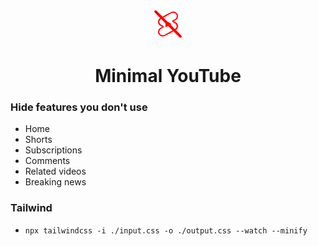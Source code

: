 <p align="center">
  <img src="images/icon-48.png" alt="Minimal YouTube" />
</p>
<h1 align="center">
  Minimal YouTube
</h1>

### Hide features you don't use
- Home
- Shorts
- Subscriptions
- Comments
- Related videos
- Breaking news

### Tailwind
- `npx tailwindcss -i ./input.css -o ./output.css --watch --minify`
